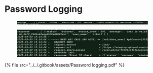 # Password Logging



<figure><img src="../../.gitbook/assets/WhatsApp Image 2025-05-29 at 3.46.03 PM.jpeg" alt=""><figcaption></figcaption></figure>

<figure><img src="../../.gitbook/assets/WhatsApp Image 2025-05-29 at 3.46.04 PM.jpeg" alt=""><figcaption></figcaption></figure>

{% file src="../../.gitbook/assets/Password logging.pdf" %}
